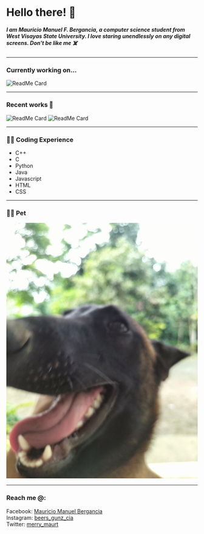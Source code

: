 # **Hello there!** 👋



##### I am Mauricio Manuel F. Bergancia, a computer science student from West Visayas State University. I love staring unendlessly on any digital screens. Don't be like me ☠️
________________________________________________________________________________________


### Currently working on...

![ReadMe Card](https://github-readme-stats.vercel.app/api/pin/?username=Mauricio1408&repo=Intro-to-Artificial-Intelligence)  
____________________________________________________________________________________________


### Recent works 🥳

![ReadMe Card](https://github-readme-stats.vercel.app/api/pin/?username=Mauricio1408&repo=CCS-221)     ![ReadMe Card](https://github-readme-stats.vercel.app/api/pin/?username=Mauricio1408&repo=CC-203)

-----------------------------------------------------------------------------------------------
### 🧑‍💻 Coding Experience
- C++
- C
- Python
- Java
- Javascript
- HTML
- CSS

___________________________________________________________________________________________



### :service_dog: Pet

![Image of my dog at home 3](<Bingo's pic.jpg>)

___________________________________________________________________________________________

### Reach me @:

Facebook: [Mauricio Manuel Bergancia](https://web.facebook.com/mau.bergancia.7/)<br>
Instagram: [beers_gunz_cia](https://web.facebook.com/mau.bergancia.7/)<br>
Twitter: [merry_maurt](https://web.facebook.com/mau.bergancia.7/)<br>




